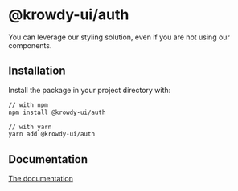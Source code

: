 # @krowdy-ui/auth

You can leverage our styling solution, even if you are not using our components.

## Installation

Install the package in your project directory with:

```sh
// with npm
npm install @krowdy-ui/auth

// with yarn
yarn add @krowdy-ui/auth
```

## Documentation

[The documentation](https://ui.krowdy.com/)
